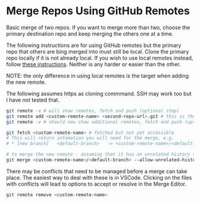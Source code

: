 # Merge Repos Using GitHub Remotes

Basic merge of two repos. If you want to merge more than two, choose the primary destination repo and keep merging the others one at a time.

The following instructions are for using GitHub remotes but the primary repo that others are bing merged into must still be local. Clone the primary repo locally if it is not already local. If you wish to use local remotes instead, follow [these instructions](https://github.com/pablisch/merge-repositories/blob/main/main.md). Neither is any harder or easier than the other.

NOTE: the only difference in using local remotes is the target when adding the new remote.

The following assumes https as cloning commmand. SSH may work too but I have not tested that.

```bash
git remote -v # will show remotes, fetch and push (optional step)
git remote add <custom-remote-name> <second-repo-url>.git # this is the same as the HTTPS cloning code
git remote -v # should now show additional remotes, fetch and push (optional step)

git fetch <custom-remote-name> # fetched but not yet accessible
# This will return infomation you will need for the merge, e.g.
# * [new branch]   <default-branch>   -> <custom-remote-name>/<default-branch>

# to merge the new remote - assuming that it has an unrelated history to the original remote
git merge <custom-remote-name>/<default-branch> --allow-unrelated-histories
```

There may be conflicts that need to be managed before a merge can take place. The easiest way to deal with these is in VSCode. Clicking on the files with conflicts will lead to options to accept or resolve in the Merge Editor.

```bash
git remote remove <custom-remote-name>
```

